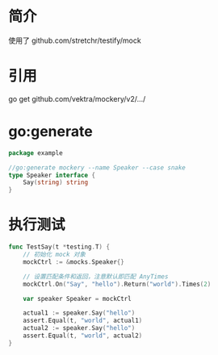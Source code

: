# 简介

使用了
github.com/stretchr/testify/mock


# 引用
go get github.com/vektra/mockery/v2/.../

# go:generate
```go
package example

//go:generate mockery --name Speaker --case snake
type Speaker interface {
	Say(string) string
}
```

# 执行测试
```go
func TestSay(t *testing.T) {
	// 初始化 mock 对象
	mockCtrl := &mocks.Speaker{}

	// 设置匹配条件和返回，注意默认即匹配 AnyTimes
	mockCtrl.On("Say", "hello").Return("world").Times(2)

	var speaker Speaker = mockCtrl

	actual1 := speaker.Say("hello")
	assert.Equal(t, "world", actual1)
	actual2 := speaker.Say("hello")
	assert.Equal(t, "world", actual2)
}

```
